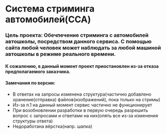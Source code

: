# Система стриминга автомобилей(ССА)

### Цель проекта: Обечпечение стриминга с автомобилей автошколы, посредством данного сервиса. С помощью сайта любой человек может наблюдать за любой машиной автошколы в режиме реального времени.

#### К сожалению, в данный момент проект приостановлен из-за отказа предполагаемого заказчика.
#### Замечания по версии: 
* В ответах на запросы изменена структура(частично добавлено хранение(отправка) файлов(изображений), пока только на стримы)
* Из-за п.1 на данный момент сервис частично не функционирует
* При возобновлении разработки в первую очередь разрешить вопрос с запросами и ответами на них(опять все из-за изменения структуры ответа)
* Недоработана вёрстка(напр. шапка)
